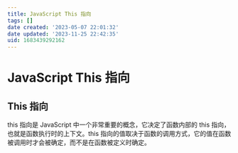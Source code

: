 ```yaml
---
title: JavaScript This 指向
tags: []
date created: '2023-05-07 22:01:32'
date updated: '2023-11-25 22:42:35'
uid: 1683439292162
---
```


# JavaScript This 指向

## This 指向

this 指向是 JavaScript 中一个非常重要的概念，它决定了函数内部的 this 指向，也就是函数执行时的上下文。this 指向的值取决于函数的调用方式，它的值在函数被调用时才会被确定，而不是在函数被定义时确定。
